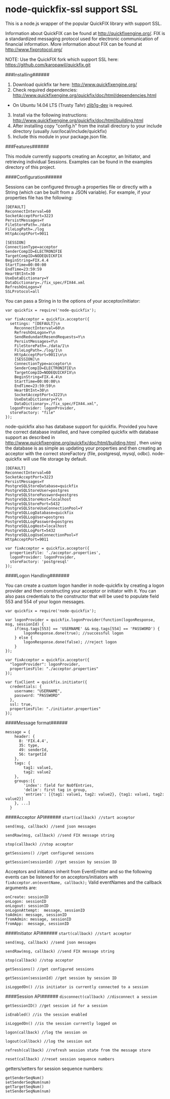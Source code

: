 node-quickfix-ssl support SSL
=============================

This is a node.js wrapper of the popular QuickFIX library with support SSL.

Information about QuickFIX can be found at http://quickfixengine.org/. FIX is a standardized messaging protocol used for electronic communication of financial information. More information about FIX can be found at http://www.fixprotocol.org/

NOTE: Use the QuickFIX fork which support SSL here: https://github.com/karopawil/quickfix.git

###Installing######

1. Download quickfix tar here: http://www.quickfixengine.org/
2. Check required dependencies: http://www.quickfixengine.org/quickfix/doc/html/dependencies.html
  - On Ubuntu 14.04 LTS (Trusty Tahr) [zlib1g-dev](http://packages.ubuntu.com/trusty/zlib1g-dev) is required.
3. Install via the following instructions: http://www.quickfixengine.org/quickfix/doc/html/building.html
4. After installing copy "config.h" from the install directory to your include directory (usually /usr/local/include/quickfix)
5. Include this module in your package.json file.

###Features######

This module currently supports creating an Acceptor, an Initiator, and retrieving individual Sessions.
Examples can be found in the examples directory of this project.

####Configuration######

Sessions can be configured through a properties file or directly with a String (which can be built from a JSON variable). For example, if your properties file has the following:
```
[DEFAULT]
ReconnectInterval=60
SocketAcceptPort=3223
PersistMessages=Y
FileStorePath=./data
FileLogPath=./log
HttpAcceptPort=9011

[SESSION]
ConnectionType=acceptor
SenderCompID=ELECTRONIFIE
TargetCompID=NODEQUICKFIX
BeginString=FIX.4.4
StartTime=00:00:00
EndTime=23:59:59
HeartBtInt=30
UseDataDictionary=Y
DataDictionary=./fix_spec/FIX44.xml
RefreshOnLogon=Y
SSLProtocol=all

```
You can pass a String in to the options of your acceptor/initiator:
```
var quickfix = require('node-quickfix');

var fixAcceptor = quickfix.acceptor({
  settings: "[DEFAULT]\n
  	ReconnectInterval=60\n
  	RefreshOnLogon=Y\n
  	SendRedundantResendRequests=Y\n
  	PersistMessages=Y\n
  	FileStorePath=./data/1\n
  	FileLogPath=./log/1\n
  	HttpAcceptPort=9011\n\n
  	[SESSION]\n
  	ConnectionType=acceptor\n
  	SenderCompID=ELECTRONIFIE\n
  	TargetCompID=NODEQUICKFIX\n
  	BeginString=FIX.4.4\n
  	StartTime=00:00:00\n
  	EndTime=23:59:59\n
  	HeartBtInt=30\n
  	SocketAcceptPort=3223\n
  	UseDataDictionary=Y\n
  	DataDictionary=./fix_spec/FIX44.xml",
  logonProvider: logonProvider,
  storeFactory: "file"
});
```

node-quickfix also has database support for quickfix. Provided you have the correct database installed, and have compiled quickfix with database support as described in http://www.quickfixengine.org/quickfix/doc/html/building.html , then using the database is as simple as updating your properties and then creating an acceptor with the correct storeFactory (file, postgresql, mysql, odbc). node-quickfix will use file storage by default.

```
[DEFAULT]
ReconnectInterval=60
SocketAcceptPort=3223
PersistMessages=Y
PostgreSQLStoreDatabase=quickfix
PostgreSQLStoreUser=postgres
PostgreSQLStorePassword=postgres
PostgreSQLStoreHost=localhost
PostgreSQLStorePort=5432
PostgreSQLStoreUseConnectionPool=Y
PostgreSQLLogDatabase=quickfix
PostgreSQLLogUser=postgres
PostgreSQLLogPassword=postgres
PostgreSQLLogHost=localhost
PostgreSQLLogPort=5432
PostgreSQLLogUseConnectionPool=Y
HttpAcceptPort=9011
```

```
var fixAcceptor = quickfix.acceptor({
  propertiesFile: './acceptor.properties',
  logonProvider: logonProvider,
  storeFactory: 'postgresql'
});
```

####Logon Handling#######

You can create a custom logon handler in node-quickfix by creating a logon provider and then constructing your acceptor or initiator with it. You can also pass credentials to the constructor that will be used to populate field 553 and 554 of your logon messages.

```
var quickfix = require('node-quickfix');

var logonProvider = quickfix.logonProvider(function(logonResponse, msg, sessionId) {
	if(msg.tags[553] == 'USERNAME' && msg.tags[554] == 'PASSWORD') {
		logonResponse.done(true); //successful logon
	} else {
		logonResponse.done(false); //reject logon
	}
});

var fixAcceptor = quickfix.acceptor({
  "logonProvider": logonProvider,
  propertiesFile: "./acceptor.properties"
});
```

```
var fixClient = quickfix.initiator({
  credentials: {
    username: "USERNAME",
    password: "PASSWORD"
  },
  ssl: true,
  propertiesFile: "./initiator.properties"
});
```

####Message format######
```
message = {
    header: {
      8: 'FIX.4.4',
      35: type,
      49: senderId,
      56: targetId
    },
    tags: {
        tag1: value1,
        tag2: value2
    },
    groups:[{
        'index': field for NoOfEntries,
        'delim': first tag in group,
        'entries': [{tag1: value1, tag2: value2}, {tag1: value1, tag2: value2}]
    }, ...]
  }
```

####Acceptor API######
`start(callback) //start acceptor`

`send(msg, callback) //send json messages`

`sendRaw(msg, callback) //send FIX message string`

`stop(callback) //stop acceptor`

`getSessions() //get configured sessions`

`getSession(sessionId) //get session by session ID`


Acceptors and initiators inherit from EventEmitter and so the following events can be listened for on acceptors/initiators with `fixAcceptor.on(eventName, callback);` Valid eventNames and the callback arguments are:
```
onCreate: sessionID
onLogon: sessionID
onLogout: sessionID
onLogonAttempt:  message, sessionID
toAdmin: message, sessionID
fromAdmin: message, sessionID
fromApp:  message, sessionID
```

####Initiator API######
`start(callback) //start acceptor`

`send(msg, callback) //send json messages`

`sendRaw(msg, callback) //send FIX message string`

`stop(callback) //stop acceptor`

`getSessions() //get configured sessions`

`getSession(sessionId) //get session by session ID`

`isLoggedOn() //is initiator is currently connected to a session`


####Session API######
`disconnect(callback) //disconnect a session`

`getSessionID() //get session id for a session`

`isEnabled() //is the session enabled`

`isLoggedOn() //is the session currently logged on`

`logon(callback) //log the session on`

`logout(callback) //log the session out`

`refresh(callback) //refresh session state from the message store`

`reset(callback) //reset session sequence numbers`

getters/setters for session sequence numbers:

```
getSenderSeqNum()
setSenderSeqNum(num)
getTargetSeqNum()
setSenderSeqNum(num)
```

